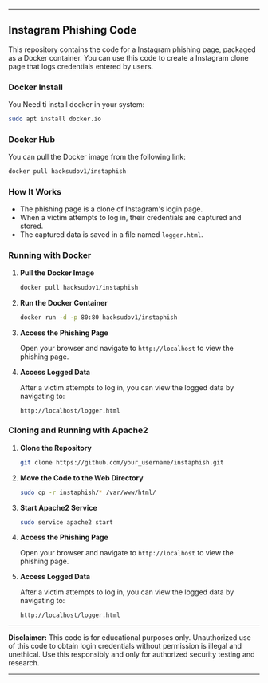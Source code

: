 

---

## Instagram Phishing Code

This repository contains the code for a Instagram phishing page, packaged as a Docker container. You can use this code to create a Instagram clone page that logs credentials entered by users.

### Docker Install

You Need ti install docker in your system:

```sh
sudo apt install docker.io
```
### Docker Hub


You can pull the Docker image from the following link:

```sh
docker pull hacksudov1/instaphish
```

### How It Works

- The phishing page is a clone of Instagram's login page.
- When a victim attempts to log in, their credentials are captured and stored.
- The captured data is saved in a file named `logger.html`.

### Running with Docker

1. **Pull the Docker Image**

   ```sh
   docker pull hacksudov1/instaphish
   ```

2. **Run the Docker Container**

   ```sh
   docker run -d -p 80:80 hacksudov1/instaphish
   ```

3. **Access the Phishing Page**

   Open your browser and navigate to `http://localhost` to view the phishing page.

4. **Access Logged Data**

   After a victim attempts to log in, you can view the logged data by navigating to:

   ```
   http://localhost/logger.html
   ```

### Cloning and Running with Apache2

1. **Clone the Repository**

   ```sh
   git clone https://github.com/your_username/instaphish.git
   ```

2. **Move the Code to the Web Directory**

   ```sh
   sudo cp -r instaphish/* /var/www/html/
   ```

3. **Start Apache2 Service**

   ```sh
   sudo service apache2 start
   ```

4. **Access the Phishing Page**

   Open your browser and navigate to `http://localhost` to view the phishing page.

5. **Access Logged Data**

   After a victim attempts to log in, you can view the logged data by navigating to:

   ```
   http://localhost/logger.html
   ```

---

**Disclaimer:** This code is for educational purposes only. Unauthorized use of this code to obtain login credentials without permission is illegal and unethical. Use this responsibly and only for authorized security testing and research.

---
